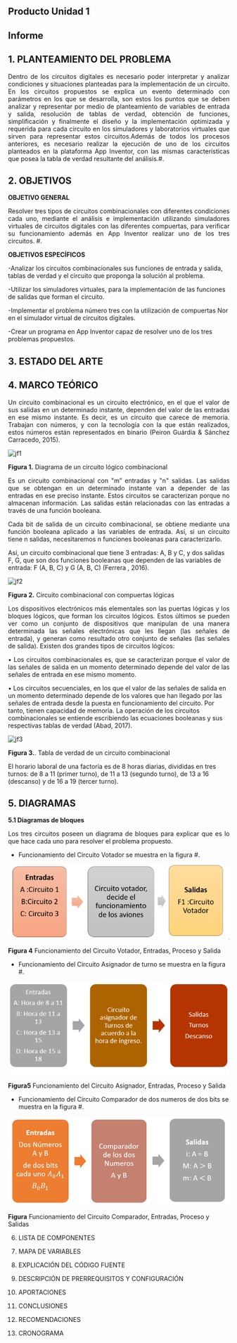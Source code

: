 ## Producto Unidad 1
## Informe
## 1. PLANTEAMIENTO DEL PROBLEMA

<p style="text-align: justify;">Dentro de los circuitos digitales es necesario poder interpretar y analizar condiciones y situaciones planteadas para la implementación de un circuito. En los circuitos propuestos se explica un evento determinado con parámetros en los que se desarrolla, son estos los puntos que se deben analizar y representar por medio de planteamiento de variables de entrada y salida, resolución de tablas de verdad, obtención de funciones, simplificación y finalmente el diseño y la implementación optimizada y requerida para cada circuito en los simuladores y laboratorios virtuales que sirven para representar estos circuitos.Además de todos los procesos anteriores, es necesario realizar la ejecución de uno de los circuitos planteados en la plataforma App Inventor, con las mismas características que posea la tabla de verdad resultante del análisis.#.</p>

## 2. OBJETIVOS

**OBJETIVO GENERAL**

<p style="text-align: justify;">Resolver tres tipos de circuitos combinacionales con diferentes condiciones cada uno, mediante el análisis e implementación utilizando simuladores virtuales de circuitos digitales con las diferentes compuertas, para verificar su funcionamiento además en App Inventor realizar uno de los tres circuitos. #.</p>

**OBJETIVOS ESPECÍFICOS**

-Analizar los circuitos combinacionales sus funciones de entrada y salida, tablas de verdad y el circuito que proponga la solución al problema.

-Utilizar los simuladores virtuales, para la implementación de las funciones de salidas que forman el circuito.

-Implementar el problema número tres con la utilización de compuertas Nor en el simulador virtual de circuitos digitales.

-Crear un programa en App Inventor capaz de resolver uno de los tres problemas propuestos.

## 3. ESTADO DEL ARTE

## 4.  MARCO TEÓRICO
<p style="text-align: justify;">Un circuito combinacional es un circuito electrónico, en el que el valor de sus salidas en un determinado instante, dependen del valor de las entradas en ese mismo instante. Es decir, es un circuito que carece de memoria. Trabajan con números, y con la tecnología con la que están realizados, estos números están representados en binario (Peiron Guárdia & Sánchez Carracedo, 2015).</p>

![jf1]( https://github.com/JorgeGallegos99/Producto-Unidad-1/blob/master/Img/jf1.png)

   **Figura 1.** Diagrama de un circuito lógico combinacional

<p style="text-align: justify;"> Es un circuito combinacional con "m” entradas y "n" salidas. Las salidas que se obtengan en un determinado instante van a depender de las entradas en ese preciso instante. Estos circuitos se caracterizan porque no almacenan información. Las salidas están relacionadas con las entradas a través de una función booleana.</p>

<p style="text-align: justify;"> Cada bit de salida de un circuito combinacional, se obtiene mediante una función booleana aplicado a las variables de entrada. Así, si un circuito tiene n salidas, necesitaremos n funciones booleanas para caracterizarlo.</p>

Así, un circuito combinacional que tiene 3 entradas: A, B y C, y dos salidas F, G, que son dos funciones booleanas que dependen de las variables de entrada: F (A, B, C) y G (A, B, C) (Ferrera , 2016).

![jf2]( https://github.com/JorgeGallegos99/Producto-Unidad-1/blob/master/Img/jf2.png)

**Figura 2.** Circuito combinacional con compuertas lógicas

<p style="text-align: justify;"> Los dispositivos electrónicos más elementales son las puertas lógicas y los bloques lógicos, que forman los circuitos lógicos. Estos últimos se pueden ver como un conjunto de dispositivos que manipulan de una manera determinada las señales electrónicas que les llegan (las señales de entrada), y generan como resultado otro conjunto de señales (las señales de salida). 
Existen dos grandes tipos de circuitos lógicos: </p> 

<p style="text-align: justify;">•	Los circuitos combinacionales
es, que se caracterizan porque el valor de las señales de salida en un momento determinado depende del valor de las señales de entrada en ese mismo momento. 
  
•	Los circuitos secuenciales, en los que el valor de las señales de salida en un momento determinado depende de los valores que han llegado por las señales de entrada desde la puesta en funcionamiento del circuito. Por tanto, tienen capacidad de memoria.
La operación de los circuitos combinacionales se entiende escribiendo las ecuaciones booleanas y sus respectivas tablas de verdad (Abad, 2017).</p>

![jf3](https://github.com/JorgeGallegos99/Producto-Unidad-1/blob/master/Img/jf3.png)

   **Figura 3.**. Tabla de verdad de un circuito combinacional
          
El horario laboral de una factoría es de 8 horas diarias, divididas en tres turnos: de 8 a 11 (primer turno), de 11 a 13 (segundo turno), de 13 a 16 (descanso) y de 16 a 19 (tercer turno).


## 5. DIAGRAMAS

**5.1 Diagramas de bloques**

<p style="text-align: justify;">Los tres circuitos  poseen un diagrama de bloques para explicar que  es lo que hace cada uno para resolver el problema propuesto.
  
* Funcionamiento del Circuito  Votador se muestra en la figura #.</p>

![Fgimg1.PNG](https://github.com/CFernanda/Producto-Unidad-1/blob/master/Img/Fgimg1.PNG)

   **Figura 4** Funcionamiento del Circuito Votador, Entradas, Proceso y Salida
   
 * Funcionamiento del Circuito  Asignador de turno se muestra en la figura #.</p>

![Fgimg3.PNG](https://github.com/CFernanda/Producto-Unidad-1/blob/master/Img/Fgimg3.PNG)

   **Figura5** Funcionamiento del Circuito Asignador, Entradas, Proceso y Salida
   
* Funcionamiento del Circuito  Comparador de dos numeros de dos bits se muestra en la figura #.</p>

![Fgimg2.PNG](https://github.com/CFernanda/Producto-Unidad-1/blob/master/Img/Fgimg2.PNG)

   **Figura** Funcionamiento del Circuito Comparador, Entradas, Proceso y Salidas





6. LISTA DE COMPONENTES

7. MAPA DE VARIABLES

8. EXPLICACIÓN DEL CÓDIGO FUENTE

9. DESCRIPCIÓN DE PRERREQUISITOS Y CONFIGURACIÓN

10. APORTACIONES

11. CONCLUSIONES


12. RECOMENDACIONES

13. CRONOGRAMA
